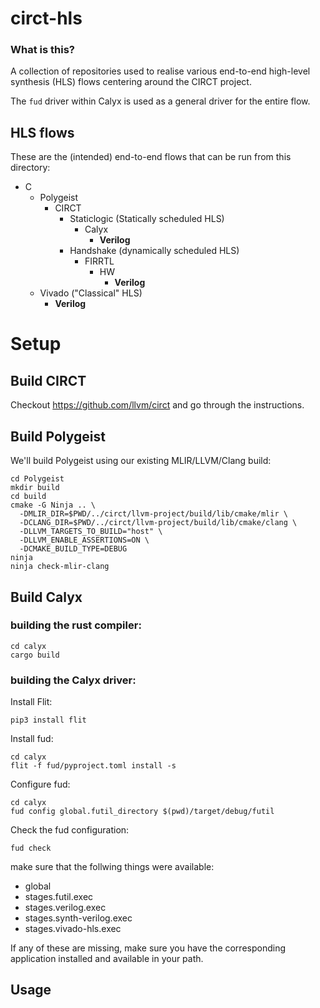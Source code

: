 # circt-hls

### What is this?
A collection of repositories used to realise various end-to-end high-level synthesis (HLS) flows centering around the CIRCT project.

The `fud` driver within Calyx is used as a general driver for the entire flow.

## HLS flows

These are the (intended) end-to-end flows that can be run from this directory:
- C
  - Polygeist
    - CIRCT
      - Staticlogic (Statically scheduled HLS)
        - Calyx
          - **Verilog**
      - Handshake (dynamically scheduled HLS)
        - FIRRTL
          - HW
            - **Verilog**
  - Vivado ("Classical" HLS)
    - **Verilog**

# Setup

## Build CIRCT
Checkout https://github.com/llvm/circt and go through the instructions.

## Build Polygeist
We'll build Polygeist using our existing MLIR/LLVM/Clang build:
```
cd Polygeist
mkdir build
cd build
cmake -G Ninja .. \
  -DMLIR_DIR=$PWD/../circt/llvm-project/build/lib/cmake/mlir \
  -DCLANG_DIR=$PWD/../circt/llvm-project/build/lib/cmake/clang \
  -DLLVM_TARGETS_TO_BUILD="host" \
  -DLLVM_ENABLE_ASSERTIONS=ON \
  -DCMAKE_BUILD_TYPE=DEBUG
ninja
ninja check-mlir-clang
```

## Build Calyx

### building the rust compiler:
```
cd calyx
cargo build
```

### building the Calyx driver:
Install Flit:
```
pip3 install flit
```
Install fud:

```
cd calyx
flit -f fud/pyproject.toml install -s
```

Configure fud:
```
cd calyx
fud config global.futil_directory $(pwd)/target/debug/futil
```

Check the fud configuration:
```
fud check
```
make sure that the follwing things were available:
- global
- stages.futil.exec
- stages.verilog.exec
- stages.synth-verilog.exec
- stages.vivado-hls.exec

If any of these are missing, make sure you have the corresponding application installed and available in your path.

## Usage

